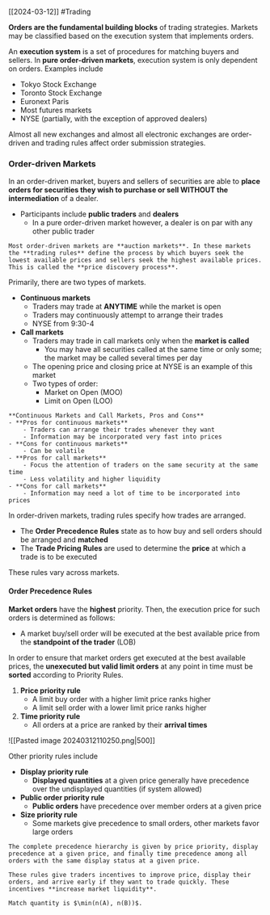 [[2024-03-12]] #Trading 

**Orders are the fundamental building blocks** of trading strategies. Markets may be classified based on the execution system that implements orders.

An **execution system** is a set of procedures for matching buyers and sellers. In **pure order-driven markets**, execution system is only dependent on orders. Examples include 
- Tokyo Stock Exchange 
- Toronto Stock Exchange 
- Euronext Paris  
- Most futures markets
- NYSE (partially, with the exception of approved dealers)

Almost all new exchanges and almost all electronic exchanges are order-driven and trading rules affect order submission strategies.

### Order-driven Markets 
In an order-driven market, buyers and sellers of securities are able to **place orders for securities they wish to purchase or sell WITHOUT the intermediation** of a dealer.
- Participants include **public traders** and **dealers**
	- In a pure order-driven market however, a dealer is on par with any other public trader

```ad-note
Most order-driven markets are **auction markets**. In these markets the **trading rules** define the process by which buyers seek the lowest available prices and sellers seek the highest available prices. This is called the **price discovery process**.
```

Primarily, there are two types of markets.
- **Continuous markets**
	- Traders may trade at **ANYTIME** while the market is open
	- Traders may continuously attempt to arrange their trades
	- NYSE from 9:30-4
- **Call markets**
	- Traders may trade in call markets only when the **market is called**
		- You may have all securities called at the same time or only some; the market may be called several times per day
	- The opening price and closing price at NYSE is an example of this market
	- Two types of order:
		- Market on Open (MOO)
		- Limit on Open (LOO)

```ad-summary
**Continuous Markets and Call Markets, Pros and Cons**
- **Pros for continuous markets**
	- Traders can arrange their trades whenever they want 
	- Information may be incorporated very fast into prices 
- **Cons for continuous markets**
	- Can be volatile
- **Pros for call markets**
	- Focus the attention of traders on the same security at the same time 
	- Less volatility and higher liquidity
- **Cons for call markets**
	- Information may need a lot of time to be incorporated into prices
```

In order-driven markets, trading rules specify how trades are arranged.
- The **Order Precedence Rules** state as to how buy and sell orders should be arranged and **matched**
- The **Trade Pricing Rules** are used to determine the **price** at which a trade is to be executed

These rules vary across markets.

#### Order Precedence Rules 
**Market orders** have the **highest** priority. Then, the execution price for such orders is determined as follows:
- A market buy/sell order will be executed at the best available price from the **standpoint of the trader** (LOB)

In order to ensure that market orders get executed at the best available prices, the **unexecuted but valid limit orders** at any point in time must be **sorted** according to Priority Rules.
1. **Price priority rule**
	- A limit buy order with a higher limit price ranks higher
	- A limit sell order with a lower limit price ranks higher
2. **Time priority rule**
	- All orders at a price are ranked by their **arrival times**

![[Pasted image 20240312110250.png|500]]

Other priority rules include
- **Display priority rule**
	- **Displayed quantities** at a given price generally have precedence over the undisplayed quantities (if system allowed)
- **Public order priority rule**
	- **Public orders** have precedence over member orders at a given price
- **Size priority rule**
	- Some markets give precedence to small orders, other markets favor large orders 

```ad-summary
The complete precedence hierarchy is given by price priority, display precedence at a given price, and finally time precedence among all orders with the same display status at a given price. 

These rules give traders incentives to improve price, display their orders, and arrive early if they want to trade quickly. These incentives **increase market liquidity**.

Match quantity is $\min(n(A), n(B))$.
```
